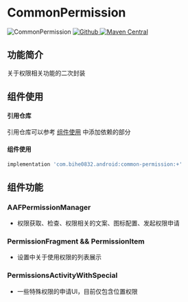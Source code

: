 # CommonPermission

![CommonPermission](https://img.shields.io/badge/AndroidAppFactory-CommonPermission-brightgreen)
[ ![Github](https://img.shields.io/badge/Github-CommonPermission-brightgreen?style=social) ](https://github.com/bihe0832/AndroidAppFactory/tree/master/CommonPermission)
[ ![Maven Central](https://img.shields.io/maven-central/v/com.bihe0832.android/common-permission) ](https://search.maven.org/artifact/com.bihe0832.android/common-permission)

## 功能简介

关于权限相关功能的二次封装

## 组件使用

#### 引用仓库

引用仓库可以参考 [组件使用](./../start.md) 中添加依赖的部分

#### 组件使用

```groovy
implementation 'com.bihe0832.android:common-permission:+'
```

## 组件功能

### AAFPermissionManager

- 权限获取、检查、权限相关的文案、图标配置、发起权限申请

### PermissionFragment && PermissionItem

- 设置中关于使用权限的列表展示

### PermissionsActivityWithSpecial

- 一些特殊权限的申请UI，目前仅包含位置权限
